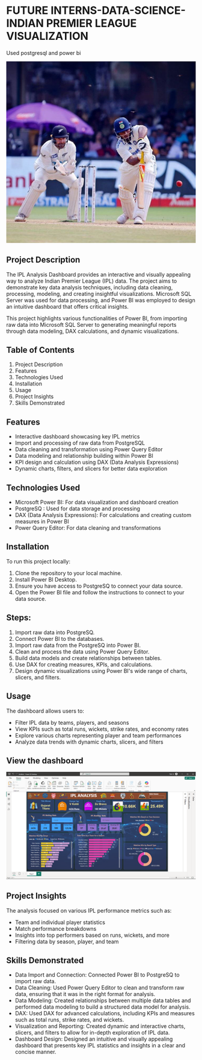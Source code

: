 # FUTURE INTERNS-DATA-SCIENCE- INDIAN PREMIER LEAGUE VISUALIZATION
Used postgresql and power bi

![](https://github.com/MastingoJay/FUTURE_DS_2/blob/main/photo_2024-10-29_15-33-35.jpg)

## Project Description
The IPL Analysis Dashboard provides an interactive and visually appealing way to analyze Indian Premier League (IPL) data. The project aims to demonstrate key data analysis techniques, including data cleaning, processing, modeling, and creating insightful visualizations. Microsoft SQL Server was used for data processing, and Power BI was employed to design an intuitive dashboard that offers critical insights.

This project highlights various functionalities of Power BI, from importing raw data into Microsoft SQL Server to generating meaningful reports through data modeling, DAX calculations, and dynamic visualizations.

## Table of Contents
1. Project Description
2. Features
3. Technologies Used
4. Installation
5. Usage
6. Project Insights
7. Skills Demonstrated

## Features
- Interactive dashboard showcasing key IPL metrics
- Import and processing of raw data from PostgreSQL
- Data cleaning and transformation using Power Query Editor
- Data modeling and relationship building within Power BI
- KPI design and calculation using DAX (Data Analysis Expressions)
- Dynamic charts, filters, and slicers for better data exploration

## Technologies Used
- Microsoft Power BI: For data visualization and dashboard creation
- PostgreSQ : Used for data storage and processing
- DAX (Data Analysis Expressions): For calculations and creating custom measures in Power BI
- Power Query Editor: For data cleaning and transformations

## Installation
To run this project locally:
1. Clone the repository to your local machine.
2. Install Power BI Desktop.
3. Ensure you have access to PostgreSQ to connect your data source.
4. Open the Power BI file and follow the instructions to connect to your data source.

## Steps:
1. Import raw data into PostgreSQ.
2. Connect Power BI to the databases.
3. Import raw data from the PostgreSQ into Power BI.
4. Clean and process the data using Power Query Editor.
5. Build data models and create relationships between tables.
6. Use DAX for creating measures, KPIs, and calculations.
7. Design dynamic visualizations using Power BI's wide range of charts, slicers, and filters.

## Usage
The dashboard allows users to:
- Filter IPL data by teams, players, and seasons
- View KPIs such as total runs, wickets, strike rates, and economy rates
- Explore various charts representing player and team performances
- Analyze data trends with dynamic charts, slicers, and filters

## View the dashboard
![](https://github.com/MastingoJay/FUTURE_DS_2/blob/main/Screenshot%20(76).png)

## Project Insights
The analysis focused on various IPL performance metrics such as:

- Team and individual player statistics
- Match performance breakdowns
- Insights into top performers based on runs, wickets, and more
- Filtering data by season, player, and team

## Skills Demonstrated
- Data Import and Connection: Connected Power BI to PostgreSQ to import raw data.
- Data Cleaning: Used Power Query Editor to clean and transform raw data, ensuring that it was in the right format for analysis.
- Data Modeling: Created relationships between multiple data tables and performed data modeling to build a structured data model for analysis.
- DAX: Used DAX for advanced calculations, including KPIs and measures such as total runs, strike rates, and wickets.
- Visualization and Reporting: Created dynamic and interactive charts, slicers, and filters to allow for in-depth exploration of IPL data.
- Dashboard Design: Designed an intuitive and visually appealing dashboard that presents key IPL statistics and insights in a clear and concise manner.
